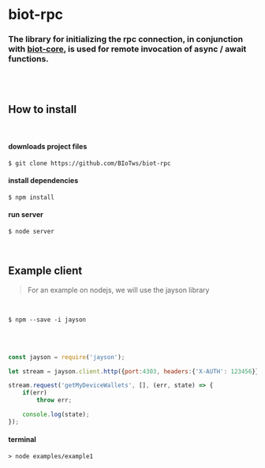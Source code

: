 # biot-rpc


### The library for initializing the rpc connection, in conjunction with [biot-core](https://github.com/BIoTws/biot-core), is used for remote invocation of async / await functions.
</br></br>

## How to install
</br>

#### downloads project files
```
$ git clone https://github.com/BIoTws/biot-rpc
```

#### install dependencies
```
$ npm install
```

#### run server
```
$ node server
```
</br>


## Example client

> For an example on nodejs, we will use the jayson library

</br>

```
$ npm --save -i jayson
```

</br></br>

```javascript
const jayson = require('jayson');

let stream = jayson.client.http({port:4303, headers:{'X-AUTH': 123456}});

stream.request('getMyDeviceWallets', [], (err, state) => {
    if(err)
        throw err;

    console.log(state);
});
```
#### terminal
```
> node examples/example1
```
